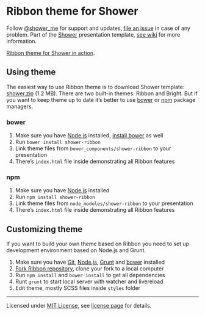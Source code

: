 # Ribbon theme for Shower

Follow [@shower_me](https://twitter.com/shower_me) for support and updates, [file an issue](https://github.com/shower/shower/issues) in case of any problem. Part of the [Shower](https://github.com/shower/shower/) presentation template, [see wiki](https://github.com/shower/shower/wiki) for more information.

[Ribbon theme for Shower in action](http://shwr.me/shower/themes/ribbon/).

## Using theme

The easiest way to use Ribbon theme is to download Shower template: [shower.zip](shwr.me/shower.zip) (1.2 MB). There are two built-in themes: Ribbon and Bright. But if you want to keep theme up to date it’s better to use [bower](http://bower.io/) or [npm](https://www.npmjs.org/) package managers.

### bower

1. Make sure you have [Node.js](http://nodejs.org/) installed, [install bower](http://bower.io/#install-bower) as well
2. Run `bower install shower-ribbon`
3. Link theme files from `bower_components/shower-ribbon` to your presentation
4. There’s `index.html` file inside demonstrating all Ribbon features

### npm

1. Make sure you have [Node.js](http://nodejs.org/) installed
2. Run `npm install shower-ribbon`
3. Link theme files from `node_modules/shower-ribbon` to your presentation
4. There’s `index.html` file inside demonstrating all Ribbon features

## Customizing theme

If you want to build your own theme based on Ribbon you need to set up development environment based on Node.js and Grunt.

1. Make sure you have [Git](http://git-scm.com/), [Node.js](http://nodejs.org/), [Grunt](http://gruntjs.com/getting-started#installing-the-cli) and [bower](http://bower.io/) installed
2. [Fork Ribbon repository](https://github.com/shower/ribbon/fork), clone your fork to a local computer
3. Run `npm install` and `bower install` to get all dependencies
4. Runt `grunt` to start local server with watcher and livereload
5. Edit theme, mostly SCSS files inside `styles` folder

---
Licensed under [MIT License](http://en.wikipedia.org/wiki/MIT_License), see [license page](https://github.com/shower/shower/wiki/MIT-License) for details.
